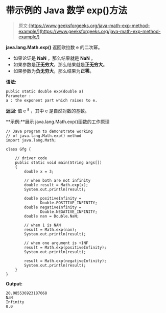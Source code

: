# 带示例的 Java 数学 exp()方法

> 原文:[https://www.geeksforgeeks.org/java-math-exp-method-example/](https://www.geeksforgeeks.org/java-math-exp-method-example/)

**java.lang.Math.exp()** 返回欧拉数 e 的二次幂。

*   如果论证是 **NaN** ，那么结果就是 **NaN** 。
*   如果参数是**正无穷大**，那么结果就是**正无穷大**。
*   如果参数为**负无穷大**，那么结果为**正零**。

**语法:**

```
public static double exp(double a)
Parameter : 
a : the exponent part which raises to e. 

```

**返回:**
值 e <sup>a</sup> ，其中 e 是自然对数的基数。

**示例:**展示 java.lang.Math.exp()函数的工作原理

```
// Java program to demonstrate working
// of java.lang.Math.exp() method
import java.lang.Math;

class Gfg {

    // driver code
    public static void main(String args[])
    {
        double x = 3;

        // when both are not infinity
        double result = Math.exp(x);
        System.out.println(result);

        double positiveInfinity = 
               Double.POSITIVE_INFINITY;
        double negativeInfinity = 
               Double.NEGATIVE_INFINITY;
        double nan = Double.NaN;

        // when 1 is NAN
        result = Math.exp(nan);
        System.out.println(result);

        // when one argument is +INF
        result = Math.exp(positiveInfinity);
        System.out.println(result);

        result = Math.exp(negativeInfinity);
        System.out.println(result);
    }
}
```

**Output:**

```
20.085536923187668
NaN
Infinity
0.0

```